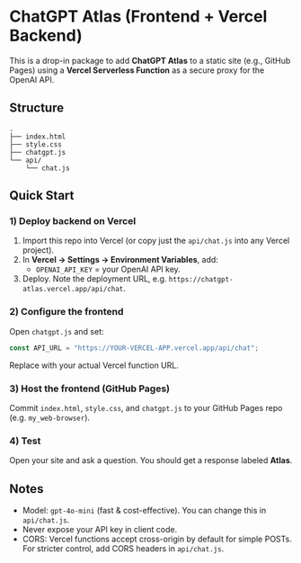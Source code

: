 # ChatGPT Atlas (Frontend + Vercel Backend)

This is a drop-in package to add **ChatGPT Atlas** to a static site (e.g., GitHub Pages) using a **Vercel Serverless Function** as a secure proxy for the OpenAI API.

## Structure
```
.
├── index.html
├── style.css
├── chatgpt.js
└── api/
    └── chat.js
```

## Quick Start

### 1) Deploy backend on Vercel
1. Import this repo into Vercel (or copy just the `api/chat.js` into any Vercel project).
2. In **Vercel → Settings → Environment Variables**, add:
   - `OPENAI_API_KEY` = your OpenAI API key.
3. Deploy. Note the deployment URL, e.g. `https://chatgpt-atlas.vercel.app/api/chat`.

### 2) Configure the frontend
Open `chatgpt.js` and set:
```js
const API_URL = "https://YOUR-VERCEL-APP.vercel.app/api/chat";
```
Replace with your actual Vercel function URL.

### 3) Host the frontend (GitHub Pages)
Commit `index.html`, `style.css`, and `chatgpt.js` to your GitHub Pages repo (e.g. `my_web-browser`).

### 4) Test
Open your site and ask a question. You should get a response labeled **Atlas**.

## Notes
- Model: `gpt-4o-mini` (fast & cost-effective). You can change this in `api/chat.js`.
- Never expose your API key in client code.
- CORS: Vercel functions accept cross-origin by default for simple POSTs. For stricter control, add CORS headers in `api/chat.js`.
